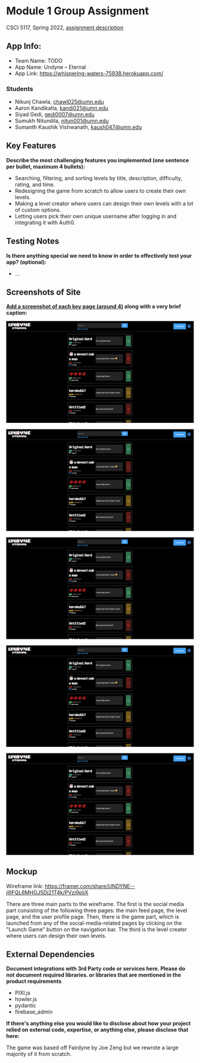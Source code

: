 # Module 1 Group Assignment

CSCI 5117, Spring 2022, [assignment description](https://canvas.umn.edu/courses/291031/pages/project-1)

## App Info:

* Team Name: TODO
* App Name: Undyne – Eternal
* App Link: <https://whispering-waters-75938.herokuapp.com/>

### Students

* Nikunj Chawla, chawl025@umn.edu
* Aaron Kandikatla, kandi021@umn.edu
* Siyad Gedi, gedi0007@umn.edu
* Sumukh Nitundila, nitun001@umn.edu
* Sumanth Kaushik Vishwanath, kaush047@umn.edu

## Key Features

**Describe the most challenging features you implemented
(one sentence per bullet, maximum 4 bullets):**

* Searching, filtering, and sorting levels by title, description, difficulty, rating, and time.
* Redesigning the game from scratch to allow users to create their own levels.
* Making a level creator where users can design their own levels with a lot of custom options.
* Letting users pick their own unique username after logging in and integrating it with Auth0.

## Testing Notes

**Is there anything special we need to know in order to effectively test your app? (optional):**

* ...

## Screenshots of Site

**[Add a screenshot of each key page (around 4)](https://stackoverflow.com/questions/10189356/how-to-add-screenshot-to-readmes-in-github-repository)
along with a very brief caption:**

![home](static/readme/home.png)

![level](static/readme/home.png)

![user](static/readme/home.png)

![creator](static/readme/home.png)

![game](static/readme/home.png)

## Mockup

Wireframe link: https://framer.com/share/UNDYNE--jIlIFQL6MHGJ5Dj21T4k/PVzi9pijX

There are three main parts to the wireframe. The first is the social media part consisting of the following three pages: the main feed page, the level page, and the user profile page. Then, there is the game part, which is launched from any of the social-media-related pages by clicking on the "Launch Game" button on the navigation bar. The third is the level creater where users can design their own levels.

## External Dependencies

**Document integrations with 3rd Party code or services here. Please do not document required libraries. or libraries that are mentioned in the product requirements**

* PIXI.js
* howler.js
* pydantic
* firebase_admin

**If there's anything else you would like to disclose about how your project relied on external code, expertise, or anything else, please disclose that here:**

The game was based off Fairdyne by Joe Zeng but we rewrote a large majority of it from scratch.
